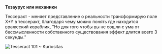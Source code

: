 **Тезаурус или механики**

Тессеракт - меняет представление о реальности трансформирую поле X*Y в тессеракт, благодаря чему можно понять где находится вражеский кораблик, "Но для того чтобы вы не сошли с ума от бессмысленности собственного существования эффект длится всего 3 секунды."

![Tesseract 101 ~ Kuriositas](https://external-content.duckduckgo.com/iu/?u=https%3A%2F%2Flh3.googleusercontent.com%2Fproxy%2FYdsSRuo0H2Ff4o17kAtpyad_q-fvgSdfKyqe0bx9RrO19X5AihiR-OVvTpowRK2JB7mq_pjs6HdynFAv4OZSmHTl3LKYBf2i_wjkOlG63s8u%3Ds0-d&f=1&nofb=1&ipt=d8262aa466bd3df1b82d552c120cd1b9a54ae96aa22f4b0268a51d048b120a89&ipo=images)
















